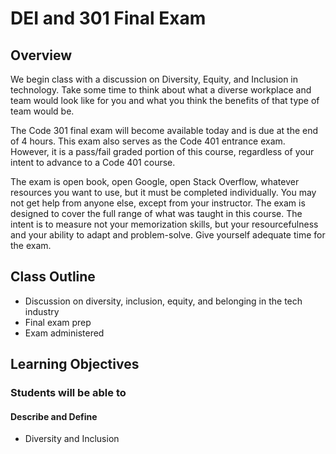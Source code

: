 
# DEI and 301 Final Exam

## Overview

We begin class with a discussion on Diversity, Equity, and Inclusion in technology. Take some time to think about what a diverse workplace and team would look like for you and what you think the benefits of that type of team would be.

The Code 301 final exam will become available today and is due at the end of 4 hours. This exam also serves as the Code 401 entrance exam. However, it is a pass/fail graded portion of this course, regardless of your intent to advance to a Code 401 course.

The exam is open book, open Google, open Stack Overflow, whatever resources you want to use, but it must be completed individually. You may not get help from anyone else, except from your instructor. The exam is designed to cover the full range of what was taught in this course. The intent is to measure not your memorization skills, but your resourcefulness and your ability to adapt and problem-solve. Give yourself adequate time for the exam. 

## Class Outline

- Discussion on diversity, inclusion, equity, and belonging in the tech industry
- Final exam prep
- Exam administered

## Learning Objectives

### Students will be able to

#### Describe and Define

- Diversity and Inclusion
